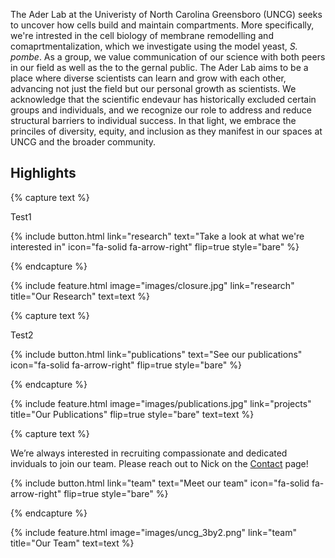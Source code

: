 ---
---

The Ader Lab at the Univeristy of North Carolina Greensboro (UNCG) seeks to uncover how cells build and maintain compartments. More specifically, we're intrested in the cell biology of membrane remodelling and comaprtmentalization, which we investigate using the model yeast, _S. pombe_. As a group, we value communication of our science with both peers in our field as well as the to the gernal public. The Ader Lab aims to be a place where diverse scientists can learn and grow with each other, advancing not just the field but our personal growth as scientists. We acknowledge that the scientific endevaur has historically excluded certain groups and individuals, and we recognize our role to address and reduce structural barriers to individual success. In that light, we embrace the princiles of diversity, equity, and inclusion  as they manifest in our spaces at UNCG and the broader community. 

## Highlights

{% capture text %}

Test1

{%
  include button.html
  link="research"
  text="Take a look at what we're interested in"
  icon="fa-solid fa-arrow-right"
  flip=true
  style="bare"
%}

{% endcapture %}

{%
  include feature.html
  image="images/closure.jpg"
  link="research"
  title="Our Research"
  text=text
%}

{% capture text %}

Test2

{%
  include button.html
  link="publications"
  text="See our publications"
  icon="fa-solid fa-arrow-right"
  flip=true
  style="bare"
%}

{% endcapture %}

{%
  include feature.html
  image="images/publications.jpg"
  link="projects"
  title="Our Publications"
  flip=true
  style="bare"
  text=text
%}

{% capture text %}

We’re always interested in recruiting compassionate and dedicated inviduals to join our team. Please reach out to Nick on the [Contact](https://nickaderlab.com/contact/) page!

{%
  include button.html
  link="team"
  text="Meet our team"
  icon="fa-solid fa-arrow-right"
  flip=true
  style="bare"
%}

{% endcapture %}

{%
  include feature.html
  image="images/uncg_3by2.png"
  link="team"
  title="Our Team"
  text=text
%}
